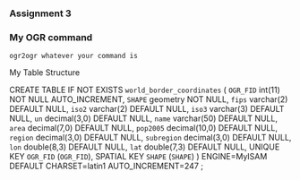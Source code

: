 ### Assignment 3

### My OGR command

```
ogr2ogr whatever your command is
```

My Table Structure

CREATE TABLE IF NOT EXISTS `world_border_coordinates` (
  `OGR_FID` int(11) NOT NULL AUTO_INCREMENT,
  `SHAPE` geometry NOT NULL,
  `fips` varchar(2) DEFAULT NULL,
  `iso2` varchar(2) DEFAULT NULL,
  `iso3` varchar(3) DEFAULT NULL,
  `un` decimal(3,0) DEFAULT NULL,
  `name` varchar(50) DEFAULT NULL,
  `area` decimal(7,0) DEFAULT NULL,
  `pop2005` decimal(10,0) DEFAULT NULL,
  `region` decimal(3,0) DEFAULT NULL,
  `subregion` decimal(3,0) DEFAULT NULL,
  `lon` double(8,3) DEFAULT NULL,
  `lat` double(7,3) DEFAULT NULL,
  UNIQUE KEY `OGR_FID` (`OGR_FID`),
  SPATIAL KEY `SHAPE` (`SHAPE`)
) ENGINE=MyISAM  DEFAULT CHARSET=latin1 AUTO_INCREMENT=247 ;

```
